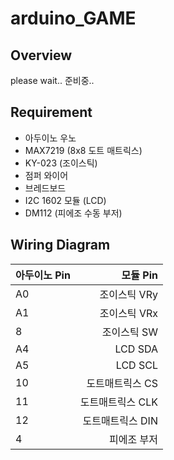# arduino_GAME

## Overview
please wait.. 준비중..


## Requirement
* 아두이노 우노
* MAX7219 (8x8 도트 매트릭스)
* KY-023 (조이스틱)
* 점퍼 와이어
* 브레드보드
* I2C 1602 모듈 (LCD)
* DM112 (피에조 수동 부저)


## Wiring Diagram
|**아두이노 Pin** | **모듈 Pin**|
|------- | -------:|
A0 | 조이스틱 VRy
A1 | 조이스틱 VRx
8 | 조이스틱 SW
A4 | LCD SDA
A5 | LCD SCL
10 | 도트매트릭스 CS
11 | 도트매트릭스 CLK
12 | 도트매트릭스 DIN
4 | 피에조 부저


## 
